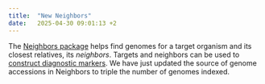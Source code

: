 ```yaml
---
title:  "New Neighbors"
date:   2025-04-30 09:01:13 +2
---
```


The [Neighbors package](https://github.com/evolbioinf/neighbors) helps
find genomes for a target organism and its closest relatives, its
*neighbors*. Targets and neighbors can be used to [construct
diagnostic markers](https://github.com/evolbioinf/fur). We have just
updated the source of genome accessions in Neighbors to triple the
number of genomes indexed.
